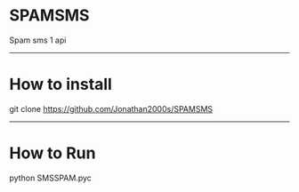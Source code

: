 # SPAMSMS
Spam sms 1 api
_____________________

# How to install
git clone https://github.com/Jonathan2000s/SPAMSMS

______________________

# How to Run
python SMSSPAM.pyc
